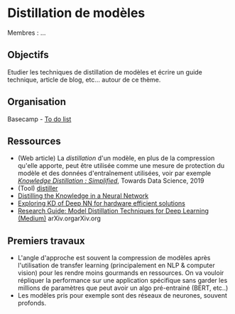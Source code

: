 # Distillation de modèles 

Membres : ...

## Objectifs 

Etudier les techniques de distillation de modèles et écrire un guide technique, article de blog, etc... autour de ce thème. 

## Organisation

Basecamp - [To do list](https://3.basecamp.com/4862987/buckets/18881058/todolists/3044271631)

## Ressources

- (Web article) La *distillation* d'un modèle, en plus de la compression qu'elle apporte, peut être utilisée comme une mesure de protection du modèle et des données d'entraînement utilisées, voir par exemple *[Knowledge Distillation : Simplified](https://towardsdatascience.com/knowledge-distillation-simplified-dd4973dbc764)*, Towards Data Science, 2019
- (Tool) [distiller](https://nervanasystems.github.io/distiller/index.html)
- [Distilling the Knowledge in a Neural Network](https://arxiv.org/abs/1503.02531)
- [Exploring KD of Deep NN for hardware efficient solutions](http://cs230.stanford.edu/files_winter_2018/projects/6940224.pdf)
- [Research Guide: Model Distillation Techniques for Deep Learning (Medium)](https://heartbeat.fritz.ai/research-guide-model-distillation-techniques-for-deep-learning-4a100801c0eb)
arXiv.orgarXiv.org

## Premiers travaux

-  L'angle d'approche est souvent la compression de modèles après l'utilisation de transfer learning (principalement en NLP & computer vision) pour les rendre moins gourmands en ressources. On va vouloir répliquer la performance sur une application spécifique sans garder les millions de paramètres que peut avoir un algo pré-entrainé (BERT, etc..)
- Les modèles pris pour exemple sont des réseaux de neurones, souvent profonds.